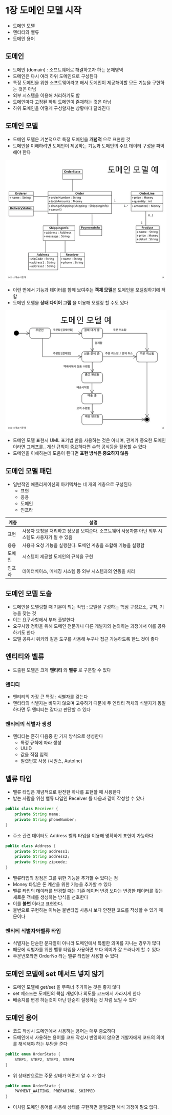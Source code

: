 # 1장 도메인 모델 시작
- 도메인 모델
- 엔티티와 밸류
- 도메인 용어

## 도메인
- 도메인 (domain) : 소프트웨어로 해결하고자 하는 문제영역
- 도메인은 다시 여러 하위 도메인으로 구성된다
- 특정 도메인을 위한 소프트웨어라고 해서 도메인이 제공해야할 모든 기능을 구현하는 것은 아님
- 외부 시스템을 이용해 처리하기도 함
- 도메인마다 고정된 하위 도메인이 존재하는 것은 아님
- 하위 도메인을 어떻게 구성할지는 상황마다 달라진다

## 도메인 모델
- 도메인 모델은 기본적으로 특정 도메인을 **개념적** 으로 표현한 것
- 도메인을 이해하려면 도메인이 제공하는 기능과 도메인의 주요 데이터 구성을 파악해야 한다

![객체 기반 모델](./images/object_based_model.png)

- 이런 면에서 기능과 데이터를 함께 보여주는 **객체 모델**은 도메인을 모델링하기에 적합
- 도메인 모델을 **상태 다이어 그램** 을 이용해 모델링 할 수도 있다

![상태 기반 모델](./images/state_based_model.png)

- 도메인 모델 표현시 UML 표기법 만을 사용하는 것은 아니며, 관계가 중요한 도메인이라면 그래프를.. 계산 규칙이 중요하다면 수학 공식등을 활용할 수 있다
- 도메인을 이해하는데 도움이 된다면 **표현 방식은 중요하지 않음**

## 도메인 모델 패턴
- 일반적인 애플리케이션의 아키텍쳐는 네 개의 계층으로 구성된다
  - 표현
  - 응용
  - 도메인
  - 인프라

| 계층 | 설명 |
| --- | --- |
| 표현 | 사용자 요청을 처리하고 정보를 보여준다. 소프트웨어 사용자뿐 아닌 외부 시스템도 사용자가 될 수 있음 |
| 응용 | 사용자 요청 기능을 실행한다. 도메인 계층을 조합해 기능을 실행함 |
| 도메인 | 시스템이 제공할 도메인의 규칙을 구현 |
| 인프라 | 데이터베이스, 메세징 시스템 등 외부 시스템과의 연동을 처리 |

## 도메인 모델 도출
- 도메인을 모델링할 때 기본이 되는 작업 : 모델을 구성하는 핵심 구성요소, 규칙, 기능을 찾는 것
- 이는 요구사항에서 부터 출발한다
- 요구사항 정련을 위해 도메인 전문가나 다른 개발자와 논의하는 과정에서 이를 공유하기도 한다
- 모델 공유시 위키와 같은 도구를 사용해 누구나 접근 가능하도록 한느 것이 좋다

## 엔티티와 벨류
- 도출된 모델은 크게 **엔티티** 와 **벨류** 로 구분할 수 있다

### 엔티티
- 엔티티의 가장 큰 특징 : 식별자를 갖는다
- 엔티티의 식별자는 바뀌지 않으며 고유하기 때문에 두 엔티티 객체의 식별자가 동일하다면 두 엔티티는 같다고 판단할 수 있다

### 엔티티의 식별자 생성
- 엔티티는 흔히 다음중 한 가지 방식으로 생성한다
  - 특정 규칙에 따라 생성
  - UUID
  - 값을 직접 입력
  - 일련번호 사용 (시퀀스, AutoInc)

## 벨류 타입
- 벨류 타입은 개념적으로 완전한 하나를 표현할 때 사용한다
- 받는 사람을 위한 밸류 타입인 Receiver 를 다음과 같이 작성할 수 있다

```java
public class Receiver {
    private String name;
    private String phoneNumber;
}
```
- 주소 관련 데이터도 Address 벨류 타입을 이용해 명확하게 표현이 가능하다

```java
public class Address {
    private String address1;
    private String address2;
    private String zipcode;
}
```
- 벨류타입의 장점은 그를 위한 기능을 추가할 수 있다는 점
- Money 타입은 돈 계산을 위한 기능을 추가할 수 있다
- 벨류 타입의 데이터를 변경할 때는 기존 데이터 변경 보다는 변경한 데이터를 갖는 새로운 객체를 생성하는 방식을 선호한다
- 이를 **불변** 이라고 표현한다.
- 불변으로 구현하는 이뉴는 불변타입 사용시 보다 안전한 코드를 작성할 수 있기 때문이다

### 엔티티 식별자와벨류 타입
- 식별자는 단순한 문자열이 아니라 도메인에서 특별한 의미를 지니는 경우가 많다
- 때문에 식별자를 위한 벨류 타입을 사용하면 보다 의미가 잘 드러나게 할 수 있다
- 주문번호라면 OrderNo 라는 벨류 타입을 사용할 수 있다

## 도메인 모델에 set 메서드 넣지 않기
- 도메인 모델에 get/set 을 무족너 추가하는 것은 좋지 않다
- set 메소드는 도메인의 핵심 개념이나 의도를 코드에서 사라지게 한다
- 배송지를 변경 하는것이 아닌 단순히 설정하는 것 처럼 보일 수 있다

## 도메인 용어
- 코드 작성시 도메인에서 사용하는 용어는 매우 중요하다
- 도메인에서 사용하는 용어를 코드 작성시 반영하지 않으면 개발자에게 코드의 의미를 해석해야 하는 부담을 준다

```java
public enum OrderState {
    STEP1, STEP2, STEP3, STEP4    
}
```
- 위 상태만으로는 주문 상태가 어떤지 알 수 가 없다

```java
public enum OrderState {
    PAYMENT_WAITING, PREPARING, SHIPPED
}
```
- 이처럼 도메인 용어를 사용해 상태를 구현하면 불필요한 해석 과정이 필요 없다.